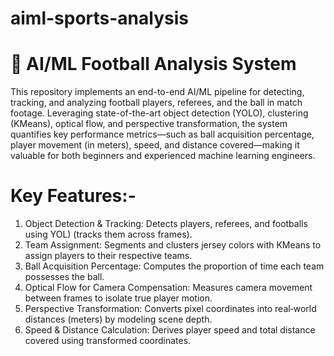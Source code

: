 # aiml-sports-analysis
 # 🚀 AI/ML Football Analysis System

This repository implements an end-to-end AI/ML pipeline for detecting, tracking, and analyzing football players, referees, and the ball in match footage. Leveraging state-of-the-art object detection (YOLO), clustering (KMeans), optical flow, and perspective transformation, the system quantifies key performance metrics—such as ball acquisition percentage, player movement (in meters), speed, and distance covered—making it valuable for both beginners and experienced machine learning engineers.

# Key Features:-

1. Object Detection & Tracking: Detects players, referees, and footballs using YOL) (tracks them across frames).
2. Team Assignment: Segments and clusters jersey colors with KMeans to assign players to their respective teams.
3. Ball Acquisition Percentage: Computes the proportion of time each team possesses the ball.
4. Optical Flow for Camera Compensation: Measures camera movement between frames to isolate true player motion.
5. Perspective Transformation: Converts pixel coordinates into real‑world distances (meters) by modeling scene depth.
6. Speed & Distance Calculation: Derives player speed and total distance covered using transformed coordinates.

